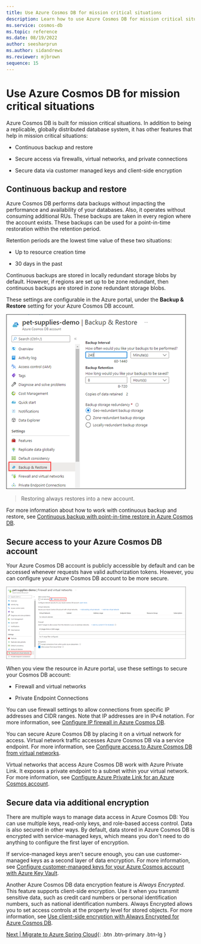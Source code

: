 ```yaml
---
title: Use Azure Cosmos DB for mission critical situations
description: Learn how to use Azure Cosmos DB for mission critical situations, such as continuous backup and restore.
ms.service: cosmos-db
ms.topic: reference
ms.date: 08/19/2022
author: seesharprun
ms.author: sidandrews
ms.reviewer: mjbrown
sequence: 15
---
```


# Use Azure Cosmos DB for mission critical situations

Azure Cosmos DB is built for mission critical situations. In addition to being a replicable, globally distributed database system, it has other features that help in mission critical situations:

- Continuous backup and restore

- Secure access via firewalls, virtual networks, and private connections

- Secure data via customer managed keys and client-side encryption

## Continuous backup and restore

Azure Cosmos DB performs data backups without impacting the performance and availability of your databases. Also, it operates without consuming additional RUs. These backups are taken in every region where the account exists. These backups can be used for a point-in-time restoration within the retention period.

Retention periods are the lowest time value of these two situations:

- Up to resource creation time

- 30 days in the past

Continuous backups are stored in locally redundant storage blobs by default. However, if regions are set up to be zone redundant, then continuous backups are stored in zone redundant storage blobs.

These settings are configurable in the Azure portal, under the **Backup & Restore** setting for your Azure Cosmos DB account.

![Screenshot that shows an Azure Cosmos DB account with Backup and Restore selected.](media/mission-critical-situations-for-cosmos-db/backup-and-restore-settings.png)

> Restoring always restores into a new account.

For more information about how to work with continuous backup and restore, see [Continuous backup with point-in-time restore in Azure Cosmos DB](https://docs.microsoft.com/azure/cosmos-db/continuous-backup-restore-introduction).

## Secure access to your Azure Cosmos DB account

Your Azure Cosmos DB account is publicly accessible by default and can be accessed whenever requests have valid authorization tokens. However, you can configure your Azure Cosmos DB account to be more secure.

![Screenshot that shows a Azure Cosmos DB account with Firewall and virtual networks selected.](media/mission-critical-situations-for-cosmos-db/firewall-and-virtual-network-settings.png)

When you view the resource in Azure portal, use these settings to secure your Cosmos DB account:

- Firewall and virtual networks

- Private Endpoint Connections

You can use firewall settings to allow connections from specific IP addresses and CIDR ranges. Note that IP addresses are in IPv4 notation. For more information, see [Configure IP firewall in Azure Cosmos DB](https://docs.microsoft.com/azure/cosmos-db/how-to-configure-firewall).

You can secure Azure Cosmos DB by placing it on a virtual network for access. Virtual network traffic accesses Azure Cosmos DB via a service endpoint. For more information, see [Configure access to Azure Cosmos DB from virtual networks](https://docs.microsoft.com/azure/cosmos-db/how-to-configure-vnet-service-endpoint).

Virtual networks that access Azure Cosmos DB work with Azure Private Link. It exposes a private endpoint to a subnet within your virtual network. For more information, see [Configure Azure Private Link for an Azure Cosmos account](https://docs.microsoft.com/azure/cosmos-db/how-to-configure-private-endpoints).

## Secure data via additional encryption

There are multiple ways to manage data access in Azure Cosmos DB: You can use multiple keys, read-only keys, and role-based access control. Data is also secured in other ways. By default, data stored in Azure Cosmos DB is encrypted with service-managed keys, which means you don't need to do anything to configure the first layer of encryption.

If service-managed keys aren't secure enough, you can use customer-managed keys as a second layer of data encryption. For more information, see [Configure customer-managed keys for your Azure Cosmos account with Azure Key Vault](https://docs.microsoft.com/azure/cosmos-db/how-to-setup-cmk).

Another Azure Cosmos DB data encryption feature is *Always Encrypted*. This feature supports client-side encryption. Use it when you transmit sensitive data, such as credit card numbers or personal identification numbers, such as national identification numbers. Always Encrypted allows you to set access controls at the property level for stored objects. For more information, see [Use client-side encryption with Always Encrypted for Azure Cosmos DB](https://docs.microsoft.com/azure/cosmos-db/how-to-always-encrypted?tabs=java).

[Next &#124; Migrate to Azure Spring Cloud](migrate-to-azure-spring-cloud.md){: .btn .btn-primary .btn-lg }
